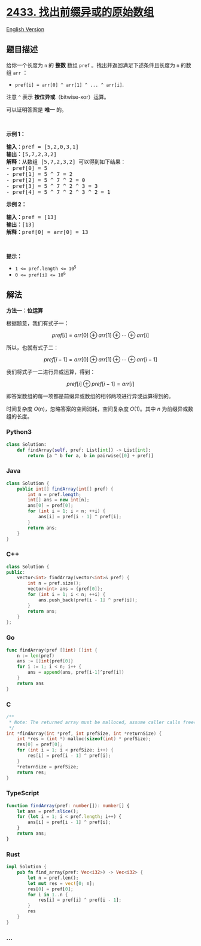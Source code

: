 # [2433. 找出前缀异或的原始数组](https://leetcode.cn/problems/find-the-original-array-of-prefix-xor)

[English Version](/solution/2400-2499/2433.Find%20The%20Original%20Array%20of%20Prefix%20Xor/README_EN.md)

## 题目描述

<!-- 这里写题目描述 -->

<p>给你一个长度为 <code>n</code> 的 <strong>整数</strong> 数组 <code>pref</code> 。找出并返回满足下述条件且长度为 <code>n</code> 的数组<em> </em><code>arr</code> ：</p>

<ul>
	<li><code>pref[i] = arr[0] ^ arr[1] ^ ... ^ arr[i]</code>.</li>
</ul>

<p>注意 <code>^</code> 表示 <strong>按位异或</strong>（bitwise-xor）运算。</p>

<p>可以证明答案是 <strong>唯一</strong> 的。</p>

<p>&nbsp;</p>

<p><strong>示例 1：</strong></p>

<pre><strong>输入：</strong>pref = [5,2,0,3,1]
<strong>输出：</strong>[5,7,2,3,2]
<strong>解释：</strong>从数组 [5,7,2,3,2] 可以得到如下结果：
- pref[0] = 5
- pref[1] = 5 ^ 7 = 2
- pref[2] = 5 ^ 7 ^ 2 = 0
- pref[3] = 5 ^ 7 ^ 2 ^ 3 = 3
- pref[4] = 5 ^ 7 ^ 2 ^ 3 ^ 2 = 1
</pre>

<p><strong>示例 2：</strong></p>

<pre><strong>输入：</strong>pref = [13]
<strong>输出：</strong>[13]
<strong>解释：</strong>pref[0] = arr[0] = 13
</pre>

<p>&nbsp;</p>

<p><strong>提示：</strong></p>

<ul>
	<li><code>1 &lt;= pref.length &lt;= 10<sup>5</sup></code></li>
	<li><code>0 &lt;= pref[i] &lt;= 10<sup>6</sup></code></li>
</ul>

## 解法

<!-- 这里可写通用的实现逻辑 -->

**方法一：位运算**

根据题意，我们有式子一：

$$
pref[i]=arr[0] \oplus arr[1] \oplus \cdots \oplus arr[i]
$$

所以，也就有式子二：

$$
pref[i-1]=arr[0] \oplus arr[1] \oplus \cdots \oplus arr[i-1]
$$

我们将式子一二进行异或运算，得到：

$$
pref[i] \oplus pref[i-1]=arr[i]
$$

即答案数组的每一项都是前缀异或数组的相邻两项进行异或运算得到的。

时间复杂度 $O(n)$，忽略答案的空间消耗，空间复杂度 $O(1)$。其中 $n$ 为前缀异或数组的长度。

<!-- tabs:start -->

### **Python3**

<!-- 这里可写当前语言的特殊实现逻辑 -->

```python
class Solution:
    def findArray(self, pref: List[int]) -> List[int]:
        return [a ^ b for a, b in pairwise([0] + pref)]
```

### **Java**

<!-- 这里可写当前语言的特殊实现逻辑 -->

```java
class Solution {
    public int[] findArray(int[] pref) {
        int n = pref.length;
        int[] ans = new int[n];
        ans[0] = pref[0];
        for (int i = 1; i < n; ++i) {
            ans[i] = pref[i - 1] ^ pref[i];
        }
        return ans;
    }
}
```

### **C++**

```cpp
class Solution {
public:
    vector<int> findArray(vector<int>& pref) {
        int n = pref.size();
        vector<int> ans = {pref[0]};
        for (int i = 1; i < n; ++i) {
            ans.push_back(pref[i - 1] ^ pref[i]);
        }
        return ans;
    }
};
```

### **Go**

```go
func findArray(pref []int) []int {
	n := len(pref)
	ans := []int{pref[0]}
	for i := 1; i < n; i++ {
		ans = append(ans, pref[i-1]^pref[i])
	}
	return ans
}
```

### **C**

```c
/**
 * Note: The returned array must be malloced, assume caller calls free().
 */
int *findArray(int *pref, int prefSize, int *returnSize) {
    int *res = (int *) malloc(sizeof(int) * prefSize);
    res[0] = pref[0];
    for (int i = 1; i < prefSize; i++) {
        res[i] = pref[i - 1] ^ pref[i];
    }
    *returnSize = prefSize;
    return res;
}
```

### **TypeScript**

```ts
function findArray(pref: number[]): number[] {
    let ans = pref.slice();
    for (let i = 1; i < pref.length; i++) {
        ans[i] = pref[i - 1] ^ pref[i];
    }
    return ans;
}
```

### **Rust**

```rust
impl Solution {
    pub fn find_array(pref: Vec<i32>) -> Vec<i32> {
        let n = pref.len();
        let mut res = vec![0; n];
        res[0] = pref[0];
        for i in 1..n {
            res[i] = pref[i] ^ pref[i - 1];
        }
        res
    }
}
```

### **...**

```

```

<!-- tabs:end -->
